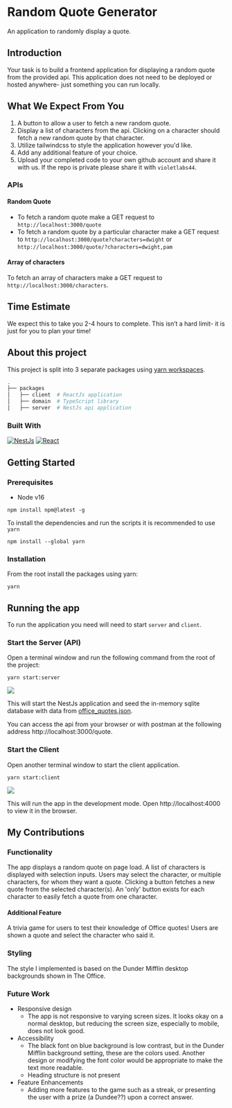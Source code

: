 # Random Quote Generator

An application to randomly display a quote.

## Introduction

Your task is to build a frontend application for displaying a random quote from the provided api. This application does not need to be deployed or hosted anywhere- just something you can run locally.

## What We Expect From You

1. A button to allow a user to fetch a new random quote.
2. Display a list of characters from the api. Clicking on a character should fetch a new random quote by that character.
3. Utilize tailwindcss to style the application however you'd like.
4. Add any additional feature of your choice.
5. Upload your completed code to your own github account and share it with us. If the repo is private please share it with `violetlabs44`.

### APIs

#### Random Quote

- To fetch a random quote make a GET request to `http://localhost:3000/quote`
- To fetch a random quote by a particular character make a GET request to `http://localhost:3000/quote?characters=dwight` or `http://localhost:3000/quote/?characters=dwight,pam`

#### Array of characters

To fetch an array of characters make a GET request to `http://localhost:3000/characters`.

## Time Estimate

We expect this to take you 2-4 hours to complete. This isn’t a hard limit- it is just for you to plan your time!

## About this project

This project is split into 3 separate packages using [yarn workspaces](https://classic.yarnpkg.com/en/docs/workspaces/).

```bash
.
├── packages
│   ├── client  # ReactJs application
│   ├── domain  # TypeScript library
│   ├── server  # NestJs api application
```

### Built With

[![NestJs][nest.js]][Nest-url] [![React][React.js]][React-url]

## Getting Started

### Prerequisites

- Node v16

```
npm install npm@latest -g
```

To install the dependencies and run the scripts it is recommended to use `yarn`

```
npm install --global yarn
```

### Installation

From the root install the packages using yarn:

```
yarn
```

## Running the app

To run the application you need will need to start `server` and `client`.

### Start the Server (API)

Open a terminal window and run the following command from the root of the project:

```
yarn start:server
```

![](https://i.imgur.com/I2Kelil.png)

This will start the NestJs application and seed the in-memory sqlite database with data from [office_quotes.json](./packages/server/src/seeds/office_quotes.json).

You can access the api from your browser or with postman at the following address http://localhost:3000/quote.

### Start the Client

Open another terminal window to start the client application.

```
yarn start:client
```

![](https://i.imgur.com/qH6vBTM.png)

This will run the app in the development mode. Open http://localhost:4000 to view it in the browser.

[React.js]: https://img.shields.io/badge/React-20232A?style=for-the-badge&logo=react&logoColor=61DAFB
[React-url]: https://reactjs.org/
[Nest.js]: https://img.shields.io/badge/NestJs-20232A?style=for-the-badge&logo=nestjs&logoColor=e0234d
[Nest-url]: https://nestjs.com/

## My Contributions

### Functionality

The app displays a random quote on page load. A list of characters is displayed with selection inputs. 
Users may select the character, or multiple characters, for whom they want a quote. Clicking a button fetches a new quote from the selected character(s).
An 'only' button exists for each character to easily fetch a quote from one character.

#### Additional Feature

A trivia game for users to test their knowledge of Office quotes! Users are shown a quote and select the character who said it.

### Styling

The style I implemented is based on the Dunder Mifflin desktop backgrounds shown in The Office.

### Future Work

- Responsive design
  - The app is not responsive to varying screen sizes. It looks okay on a normal desktop, but reducing the screen size, especially to mobile, does not look good.
- Accessibility
  - The black font on blue background is low contrast, but in the Dunder Mifflin background setting, these are the colors used. Another design or modifying the font color would be appropriate to make the text more readable.
  - Heading structure is not present
- Feature Enhancements
  - Adding more features to the game such as a streak, or presenting the user with a prize (a Dundee??) upon a correct answer.
